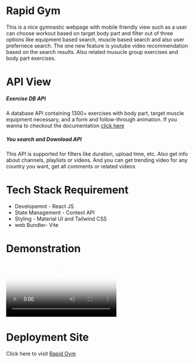 <h1>Rapid Gym</h1>
<p>This is a nice gymnastic webpage with mobile friendly view such as a user can choose workout based on target body part and filter out of three options like equipment based search, muscle based search and also user prefernece search. The one new feature is youtube video recommendation based on the search results. Also related musucle group exercises and body part exercises.</p>
<h1>API View</h1>
<h5>Exercise DB API</h5>
<p>A database API containing 1300+ exercises with body part, target muscle equipment necessary, and a form and follow-through animation. If you wanna to checkout the documentation <a href="https://v2.exercisedb.io/docs">click here</a></p>
<h5>You search and Download API</h5>
<p>This API is supported for filters like duration, upload time, etc. Also get info about channels, playlists or videos. And you can get trending video for any country you want, get all comments or related videos</p>
<h1>Tech Stack Requirement</h1>
<ul>
  <li>Developemnt - React JS</li>
  <li>State Management - Context API</li>
  <li>Styling - Material UI and Tailwind CSS</li>
  <li>web Bundler- Vite</li>
</ul>
<h1>Demonstration</h1>
<video controls poster="FINALGYMPOSTER.png">
  <source src="FINALGYMDEMO.mp4" type="video/mp4"  />
</video>
<h1>Deployment Site</h1>
Click here to visit <a href="https://rapid-gym.netlify.app/">Rapid Gym</a>
